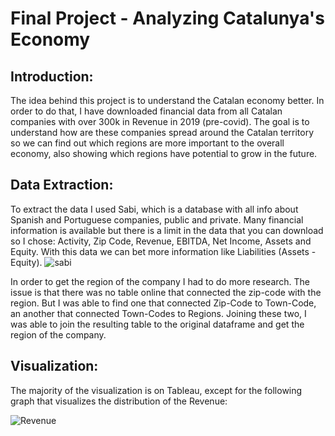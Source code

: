# Final Project - Analyzing Catalunya's Economy

## Introduction:
The idea behind this project is to understand the Catalan economy better. In order to do that, I have downloaded financial data from all Catalan companies with over 300k in Revenue in 2019 (pre-covid).
The goal is to understand how are these companies spread around the Catalan territory so we can find out which regions are more important to the overall economy, also showing which regions have potential to grow in the future.

## Data Extraction:
To extract the data I used Sabi, which is a database with all info about Spanish and Portuguese companies, public and private. Many financial information is available but there is a limit in the data that you can download so I chose: Activity, Zip Code, Revenue, EBITDA, Net Income, Assets and Equity. With this data we can bet more information like Liabilities (Assets - Equity).
![sabi](https://user-images.githubusercontent.com/114917673/205076452-dc9182d3-5f88-42d5-9ea0-44bd5666f176.JPG)


In order to get the region of the company I had to do more research. The issue is that there was no table online that connected the zip-code with the region. But I was able to find one that connected Zip-Code to Town-Code, an another that connected Town-Codes to Regions. Joining these two, I was able to join the resulting table to the original dataframe and get the region of the company.

## Visualization:
The majority of the visualization is on Tableau, except for the following graph that visualizes the distribution of the Revenue:

![Revenue](https://user-images.githubusercontent.com/114917673/205076754-940ddcb8-a1a1-433f-9bdd-e1390e79ebe8.JPG)
